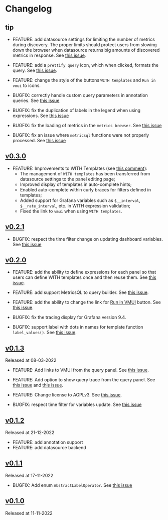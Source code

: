 # Changelog

## tip
* FEATURE: add datasource settings for limiting the number of metrics during discovery. The proper limits should protect users from slowing down the browser when datasource returns big amounts of discovered metrics in response.  See [this issue](https://github.com/VictoriaMetrics/grafana-datasource/issues/82).
* FEATURE: add a `prettify query` icon, which when clicked, formats the query. See [this issue](https://github.com/VictoriaMetrics/grafana-datasource/issues/86).
* FEATURE: change the style of the buttons `WITH templates` and `Run in vmui` to icons.

* BUGFIX: correctly handle custom query parameters in annotation queries. See [this issue](https://github.com/VictoriaMetrics/grafana-datasource/issues/95)
* BUGFIX: fix the duplication of labels in the legend when using expressions. See [this issue](https://github.com/VictoriaMetrics/grafana-datasource/issues/93)
* BUGFIX: fix the loading of metrics in the `metrics browser`. See [this issue](https://github.com/VictoriaMetrics/grafana-datasource/issues/98)
* BUGFIX: fix an issue where `metricsql` functions were not properly processed. See [this issue](https://github.com/VictoriaMetrics/grafana-datasource/issues/66)

## [v0.3.0](https://github.com/VictoriaMetrics/grafana-datasource/releases/tag/v0.3.0)

* FEATURE: Improvements to WITH Templates (see [this comment](https://github.com/VictoriaMetrics/grafana-datasource/issues/35#issuecomment-1578649762)):
  - The management of `WITH templates` has been transferred from datasource settings to the panel editing page;
  - Improved display of templates in auto-complete hints;
  - Enabled auto-complete within curly braces for filters defined in templates;
  - Added support for Grafana variables such as `$__interval`, `$__rate_interval`, etc. in WITH expression validation;
  - Fixed the link to `vmui` when using `WITH templates`.

## [v0.2.1](https://github.com/VictoriaMetrics/grafana-datasource/releases/tag/v0.2.1)

* BUGFIX: respect the time filter change on updating dashboard variables. See [this issue](https://github.com/VictoriaMetrics/grafana-datasource/issues/47)

## [v0.2.0](https://github.com/VictoriaMetrics/grafana-datasource/releases/tag/v0.2.0)

* FEATURE: add the ability to define expressions for each panel so that users can define WITH templates once and then reuse them. See [this issue](https://github.com/VictoriaMetrics/grafana-datasource/issues/35).
* FEATURE: add support MetricsQL to query builder. See [this issue](https://github.com/VictoriaMetrics/grafana-datasource/issues/66).
* FEATURE: add the ability to change the link for [Run in VMUI](https://docs.victoriametrics.com/#vmui) button. See [this issue](https://github.com/VictoriaMetrics/grafana-datasource/issues/61).

* BUGFIX: fix the tracing display for Grafana version 9.4.
* BUGFIX: support label with dots in names for template function `label_values()`. See [this issue](https://github.com/VictoriaMetrics/grafana-datasource/issues/74).

## [v0.1.3](https://github.com/VictoriaMetrics/grafana-datasource/releases/tag/v0.1.3)

Released at 08-03-2022

* FEATURE: Add links to VMUI from the query panel. See [this issue](https://github.com/VictoriaMetrics/grafana-datasource/issues/34).
* FEATURE: Add option to show query trace from the query panel. See [this issue](https://github.com/VictoriaMetrics/grafana-datasource/issues/36) and [this issue](https://github.com/VictoriaMetrics/grafana-datasource/issues/53).
* FEATURE: Change license to AGPLv3. See [this issue](https://github.com/VictoriaMetrics/grafana-datasource/issues/22).

* BUGFIX: respect time filter for variables update. See [this issue](https://github.com/VictoriaMetrics/grafana-datasource/issues/47)

## [v0.1.2](https://github.com/VictoriaMetrics/grafana-datasource/releases/tag/v0.1.2)

Released at 21-12-2022

* FEATURE: add annotation support
* FEATURE: add datasource backend

## [v0.1.1](https://github.com/VictoriaMetrics/grafana-datasource/releases/tag/v0.1.1)

Released at 17-11-2022

* BUGFIX: Add enum `AbstractLabelOperator`. See [this issue](https://github.com/VictoriaMetrics/grafana-datasource/issues/14)

## [v0.1.0](https://github.com/VictoriaMetrics/grafana-datasource/releases/tag/v0.1.0)

Released at 11-11-2022
